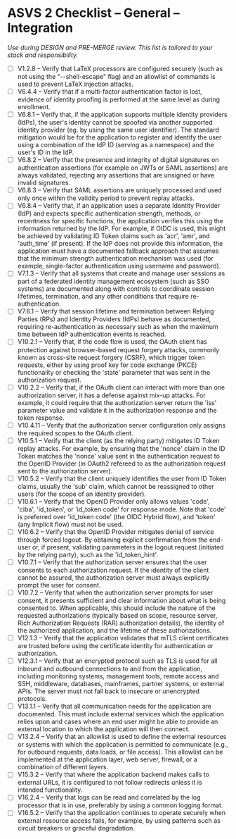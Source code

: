 # ASVS 2 Checklist – General – Integration

_Use during DESIGN and PRE-MERGE review. This list is tailored to your stack and responsibility._

- [ ] V1.2.8 – Verify that LaTeX processors are configured securely (such as not using the "--shell-escape" flag) and an allowlist of commands is used to prevent LaTeX injection attacks.
- [ ] V6.4.4 – Verify that if a multi-factor authentication factor is lost, evidence of identity proofing is performed at the same level as during enrollment.
- [ ] V6.8.1 – Verify that, if the application supports multiple identity providers (IdPs), the user's identity cannot be spoofed via another supported identity provider (eg. by using the same user identifier). The standard mitigation would be for the application to register and identify the user using a combination of the IdP ID (serving as a namespace) and the user's ID in the IdP.
- [ ] V6.8.2 – Verify that the presence and integrity of digital signatures on authentication assertions (for example on JWTs or SAML assertions) are always validated, rejecting any assertions that are unsigned or have invalid signatures.
- [ ] V6.8.3 – Verify that SAML assertions are uniquely processed and used only once within the validity period to prevent replay attacks.
- [ ] V6.8.4 – Verify that, if an application uses a separate Identity Provider (IdP) and expects specific authentication strength, methods, or recentness for specific functions, the application verifies this using the information returned by the IdP. For example, if OIDC is used, this might be achieved by validating ID Token claims such as 'acr', 'amr', and 'auth_time' (if present). If the IdP does not provide this information, the application must have a documented fallback approach that assumes that the minimum strength authentication mechanism was used (for example, single-factor authentication using username and password).
- [ ] V7.1.3 – Verify that all systems that create and manage user sessions as part of a federated identity management ecosystem (such as SSO systems) are documented along with controls to coordinate session lifetimes, termination, and any other conditions that require re-authentication.
- [ ] V7.6.1 – Verify that session lifetime and termination between Relying Parties (RPs) and Identity Providers (IdPs) behave as documented, requiring re-authentication as necessary such as when the maximum time between IdP authentication events is reached.
- [ ] V10.2.1 – Verify that, if the code flow is used, the OAuth client has protection against browser-based request forgery attacks, commonly known as cross-site request forgery (CSRF), which trigger token requests, either by using proof key for code exchange (PKCE) functionality or checking the 'state' parameter that was sent in the authorization request.
- [ ] V10.2.2 – Verify that, if the OAuth client can interact with more than one authorization server, it has a defense against mix-up attacks. For example, it could require that the authorization server return the 'iss' parameter value and validate it in the authorization response and the token response.
- [ ] V10.4.11 – Verify that the authorization server configuration only assigns the required scopes to the OAuth client.
- [ ] V10.5.1 – Verify that the client (as the relying party) mitigates ID Token replay attacks. For example, by ensuring that the 'nonce' claim in the ID Token matches the 'nonce' value sent in the authentication request to the OpenID Provider (in OAuth2 refereed to as the authorization request sent to the authorization server).
- [ ] V10.5.2 – Verify that the client uniquely identifies the user from ID Token claims, usually the 'sub' claim, which cannot be reassigned to other users (for the scope of an identity provider).
- [ ] V10.6.1 – Verify that the OpenID Provider only allows values 'code', 'ciba', 'id_token', or 'id_token code' for response mode. Note that 'code' is preferred over 'id_token code' (the OIDC Hybrid flow), and 'token' (any Implicit flow) must not be used.
- [ ] V10.6.2 – Verify that the OpenID Provider mitigates denial of service through forced logout. By obtaining explicit confirmation from the end-user or, if present, validating parameters in the logout request (initiated by the relying party), such as the 'id_token_hint'.
- [ ] V10.7.1 – Verify that the authorization server ensures that the user consents to each authorization request. If the identity of the client cannot be assured, the authorization server must always explicitly prompt the user for consent.
- [ ] V10.7.2 – Verify that when the authorization server prompts for user consent, it presents sufficient and clear information about what is being consented to. When applicable, this should include the nature of the requested authorizations (typically based on scope, resource server, Rich Authorization Requests (RAR) authorization details), the identity of the authorized application, and the lifetime of these authorizations.
- [ ] V12.1.3 – Verify that the application validates that mTLS client certificates are trusted before using the certificate identity for authentication or authorization.
- [ ] V12.3.1 – Verify that an encrypted protocol such as TLS is used for all inbound and outbound connections to and from the application, including monitoring systems, management tools, remote access and SSH, middleware, databases, mainframes, partner systems, or external APIs. The server must not fall back to insecure or unencrypted protocols.
- [ ] V13.1.1 – Verify that all communication needs for the application are documented. This must include external services which the application relies upon and cases where an end user might be able to provide an external location to which the application will then connect.
- [ ] V13.2.4 – Verify that an allowlist is used to define the external resources or systems with which the application is permitted to communicate (e.g., for outbound requests, data loads, or file access). This allowlist can be implemented at the application layer, web server, firewall, or a combination of different layers.
- [ ] V15.3.2 – Verify that where the application backend makes calls to external URLs, it is configured to not follow redirects unless it is intended functionality.
- [ ] V16.2.4 – Verify that logs can be read and correlated by the log processor that is in use, preferably by using a common logging format.
- [ ] V16.5.2 – Verify that the application continues to operate securely when external resource access fails, for example, by using patterns such as circuit breakers or graceful degradation.
